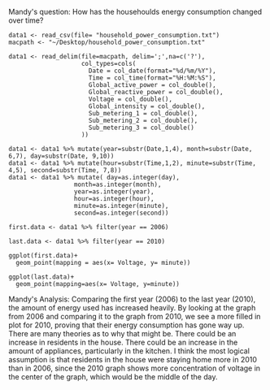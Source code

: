 Mandy's question: How has the househoulds energy consumption changed over time? 
```{r}
data1 <- read_csv(file= "household_power_consumption.txt")
macpath <- "~/Desktop/household_power_consumption.txt"
```
```{r}
data1 <- read_delim(file=macpath, delim=';',na=c('?'),
                    col_types=cols(
                      Date = col_date(format="%d/%m/%Y"),
                      Time = col_time(format="%H:%M:%S"),
                      Global_active_power = col_double(),
                      Global_reactive_power = col_double(),
                      Voltage = col_double(),
                      Global_intensity = col_double(),
                      Sub_metering_1 = col_double(),
                      Sub_metering_2 = col_double(),
                      Sub_metering_3 = col_double()
                    ))
```
```{r}
data1 <- data1 %>% mutate(year=substr(Date,1,4), month=substr(Date, 6,7), day=substr(Date, 9,10))
data1 <- data1 %>% mutate(hour=substr(Time,1,2), minute=substr(Time, 4,5), second=substr(Time, 7,8))
data1 <- data1 %>% mutate( day=as.integer(day),
                  month=as.integer(month),
                  year=as.integer(year),
                  hour=as.integer(hour),
                  minute=as.integer(minute),
                  second=as.integer(second))
```
```{r}
first.data <- data1 %>% filter(year == 2006)
```
```{r}
last.data <- data1 %>% filter(year == 2010)
```
```{r}
ggplot(first.data)+
  geom_point(mapping = aes(x= Voltage, y= minute))
```
```{r}
ggplot(last.data)+
  geom_point(mapping=aes(x= Voltage, y=minute))
```
Mandy's Analysis: Comparing the first year (2006) to the last year (2010), the amount of energy used has increased heavily. By looking at the graph from 2006 and comparing it to the graph from 2010, we see a more filled in plot for 2010, proving that their energy consumption has gone way up. There are many theories as to why that might be. There could be an increase in residents in the house. There could be an increase in the amount of appliances, particularly in the kitchen. I think the most logical assumption is that residents in the house were staying home more in 2010 than in 2006, since the 2010 graph shows more 
concentration of voltage in the center of the graph, which would be the middle of the day.
